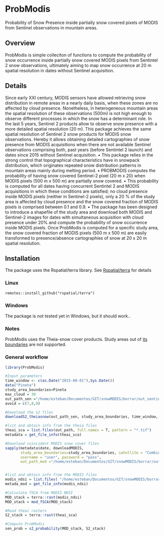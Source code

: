 # ProbModis
Probability of Snow Presence inside partially snow covered pixels of MODIS from Sentinel observations in mountain areas. 
## Overview
ProbModis is simple colleciton of functions to compute the probability of snow occurrence inside partially snow covered MODIS pixels from Sentintel 2 snow observations, ultimately aiming to map snow occurrence at 20 m spatial resolution in dates without Sentinel acquisition. 
## Details
Since early XXI century, MODIS sensors have allowed retrieving snow distribution in remote areas in a nearly daily basis, when these zones are no affected by cloud presence. Nonetheless, in heterogeneous mountain areas the spatial resolution of these observations (500m) is not high enough to observe different processes in which the snow has a determinant role. 
In the last 5 years, Sentinel 2 products allow to observe snow presence with a more detailed spatial resolution (20 m). This package achieves the same spatial resolution of Sentinel 2 snow products for MODIS snow observations. Hereby it allows obtaining detailed cartographies of snow presence from MODIS acquisitions when there are not available Sentinel observations comprising both, past years (before Sentintel 2 launch) and dates since 2015 without Sentinel acquisition. 
    • This package relies in the strong control that topographical characteristics have in snowpack distribution, which originates repeated snow distribution patterns in mountain areas mainly during melting period.
    • PROBMODIS computes the probability of having snow covered Sentinel-2 pixel (20 m x 20) when MODIS pixels (500 m x 500 m) are partially snow covered. 
    • This probability is computed for all dates having concurrent Sentintel 2 and MODIS acquisitions in which these conditions are satisfied; no cloud presence inside MODIS pixels (neither in Sentinel-2 pixels), only a 20 % of the study area is affected by cloud presence and the snow covered fraction of MODIS pixels is comprised between 0.1 and 0.9.
    • The package has been designed to introduce a shapefile of the study area and download both MODIS and Sentinel-2 images for dates with simultaneous acquisition with cloud presence under 20% and compute the probability of snow occurrence inside MODIS pixels. 
    Once ProbModis is computed for a specific study area, the snow covered fraction of MODIS pixels (500 m x 500 m) are easily transformed to presence/absence cartographies of snow at 20 x 20 m spatial resolution. 
## Installation
The package uses the Rspatial/terra library. See  [Rspatial/terra](https://github.com/rspatial/terra) for details
### Linux
```
remotes::install_github("rspatial/terra")
```
### Windows
The package is not tested yet in Windows, but it should work..
### Notes
ProbModis uses the Theia-snow cover products. Study areas out of [its boundaries](https://umap.openstreetmap.fr/fr/map/theias-sentinel-2-snow-tiles_156646#3/27.68/35.68) are not supported.
### General workflow
```R
library(ProbModis)

#Input parameters
time_window <- c(as.Date("2015-08-01"),Sys.Date())
data("Pineta")
study_area_boundaries=Pineta
max_cloud = 30
out_path_sen ="/home/esteban/Documentos/GIT/snowMODIS/borrar/out_sentinel"
avoid = c(7,8,9)

#Download the S2 files 
downloadS2_theiasnow(out_path_sen, study_area_boundaries, time_window, max_cloud, username= "username", password = "password", avoid)

#list and obtain info from the theia files
theai_sca = list.files(out_path, full.names = T, pattern = "*.tif")
metadata = get_file_info(theai_sca)

#Download coincident MODIS snow cover files
sapply(metadata$date, downloadMODIS,
       study_area_boundaries=study_area_boundaries, satellite = "Combined",
       username = "user", password = "pass",
       out_path_mod ="/home/esteban/Documentos/GIT/snowMODIS/borrar/out_modis")


#list and obtain info from the MODIS files
modis_ndsi = list.files( "/home/esteban/Documentos/GIT/snowMODIS/borrar/out_modis", full.names = T, pattern = "*.tif")
metada_mod = get_file_info(modis_ndsi)

#Calculate fSCA from MODIS NDSI
MOD_stack = terra::rast(modis_ndsi)
MOD_stack = mod_fSCA(MOD_stack)

#Read theai rasters
S2_stack = terra::rast(theai_sca)

#Compute ProbModis
sen_prob = s2_probability(MOD_stack, S2_stack)
```
